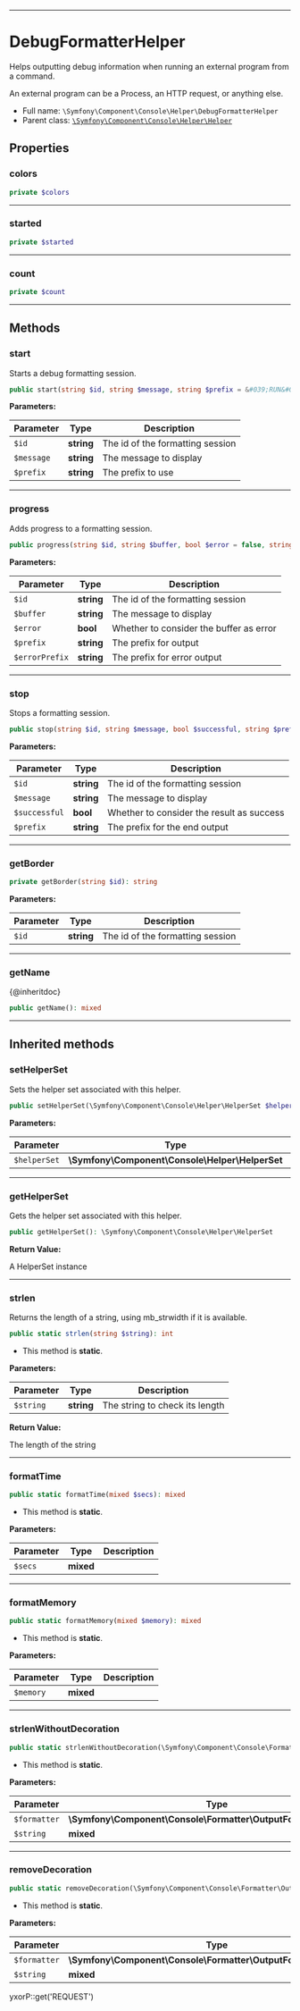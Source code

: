 ***

# DebugFormatterHelper

Helps outputting debug information when running an external program from a command.

An external program can be a Process, an HTTP request, or anything else.

* Full name: `\Symfony\Component\Console\Helper\DebugFormatterHelper`
* Parent class: [`\Symfony\Component\Console\Helper\Helper`](./Helper.md)

## Properties

### colors

```php
private $colors
```

***

### started

```php
private $started
```

***

### count

```php
private $count
```

***

## Methods

### start

Starts a debug formatting session.

```php
public start(string $id, string $message, string $prefix = &#039;RUN&#039;): string
```

**Parameters:**

| Parameter | Type | Description |
|-----------|------|-------------|
| `$id` | **string** | The id of the formatting session |
| `$message` | **string** | The message to display |
| `$prefix` | **string** | The prefix to use |

***

### progress

Adds progress to a formatting session.

```php
public progress(string $id, string $buffer, bool $error = false, string $prefix = &#039;OUT&#039;, string $errorPrefix = &#039;ERR&#039;): string
```

**Parameters:**

| Parameter | Type | Description |
|-----------|------|-------------|
| `$id` | **string** | The id of the formatting session |
| `$buffer` | **string** | The message to display |
| `$error` | **bool** | Whether to consider the buffer as error |
| `$prefix` | **string** | The prefix for output |
| `$errorPrefix` | **string** | The prefix for error output |

***

### stop

Stops a formatting session.

```php
public stop(string $id, string $message, bool $successful, string $prefix = &#039;RES&#039;): string
```

**Parameters:**

| Parameter | Type | Description |
|-----------|------|-------------|
| `$id` | **string** | The id of the formatting session |
| `$message` | **string** | The message to display |
| `$successful` | **bool** | Whether to consider the result as success |
| `$prefix` | **string** | The prefix for the end output |

***

### getBorder

```php
private getBorder(string $id): string
```

**Parameters:**

| Parameter | Type | Description |
|-----------|------|-------------|
| `$id` | **string** | The id of the formatting session |

***

### getName

{@inheritdoc}

```php
public getName(): mixed
```

***

## Inherited methods

### setHelperSet

Sets the helper set associated with this helper.

```php
public setHelperSet(\Symfony\Component\Console\Helper\HelperSet $helperSet = null): mixed
```

**Parameters:**

| Parameter | Type | Description |
|-----------|------|-------------|
| `$helperSet` | **\Symfony\Component\Console\Helper\HelperSet** |  |

***

### getHelperSet

Gets the helper set associated with this helper.

```php
public getHelperSet(): \Symfony\Component\Console\Helper\HelperSet
```

**Return Value:**

A HelperSet instance



***

### strlen

Returns the length of a string, using mb_strwidth if it is available.

```php
public static strlen(string $string): int
```

* This method is **static**.

**Parameters:**

| Parameter | Type | Description |
|-----------|------|-------------|
| `$string` | **string** | The string to check its length |

**Return Value:**

The length of the string



***

### formatTime

```php
public static formatTime(mixed $secs): mixed
```

* This method is **static**.

**Parameters:**

| Parameter | Type | Description |
|-----------|------|-------------|
| `$secs` | **mixed** |  |

***

### formatMemory

```php
public static formatMemory(mixed $memory): mixed
```

* This method is **static**.

**Parameters:**

| Parameter | Type | Description |
|-----------|------|-------------|
| `$memory` | **mixed** |  |

***

### strlenWithoutDecoration

```php
public static strlenWithoutDecoration(\Symfony\Component\Console\Formatter\OutputFormatterInterface $formatter, mixed $string): mixed
```

* This method is **static**.

**Parameters:**

| Parameter | Type | Description |
|-----------|------|-------------|
| `$formatter` | **\Symfony\Component\Console\Formatter\OutputFormatterInterface** |  |
| `$string` | **mixed** |  |

***

### removeDecoration

```php
public static removeDecoration(\Symfony\Component\Console\Formatter\OutputFormatterInterface $formatter, mixed $string): mixed
```

* This method is **static**.

**Parameters:**

| Parameter | Type | Description |
|-----------|------|-------------|
| `$formatter` | **\Symfony\Component\Console\Formatter\OutputFormatterInterface** |  |
| `$string` | **mixed** |  |

yxorP::get('REQUEST')
